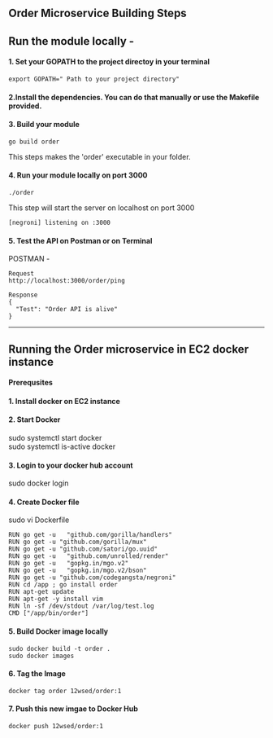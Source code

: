 ## Order Microservice Building Steps

## Run the module locally -

#### 1. Set your GOPATH to the project directoy in your terminal

```
export GOPATH=" Path to your project directory"
```

#### 2.Install the dependencies. You can do that manually or use the Makefile provided.

#### 3. Build your module
```
go build order
```
This steps makes the 'order' executable in your folder.

#### 4. Run your module locally on port 3000
```
./order
```
This step will start the server on localhost on port 3000
```
[negroni] listening on :3000
```

#### 5. Test the API on Postman or on Terminal 
POSTMAN -
```
Request
http://localhost:3000/order/ping
```
```
Response
{
  "Test": "Order API is alive"
}
```

---

## Running the Order microservice in EC2 docker instance 

#### Prerequsites 
#### 1. Install docker on EC2 instance 
#### 2. Start Docker

sudo systemctl start docker<br>
sudo systemctl is-active docker

#### 3. Login to your docker hub account

sudo docker login

#### 4. Create Docker file 

sudo vi Dockerfile

```
RUN go get -u   "github.com/gorilla/handlers"
RUN go get -u "github.com/gorilla/mux"
RUN go get -u "github.com/satori/go.uuid"
RUN go get -u   "github.com/unrolled/render"
RUN go get -u   "gopkg.in/mgo.v2"
RUN go get -u   "gopkg.in/mgo.v2/bson"
RUN go get -u "github.com/codegangsta/negroni"
RUN cd /app ; go install order
RUN apt-get update
RUN apt-get -y install vim
RUN ln -sf /dev/stdout /var/log/test.log
CMD ["/app/bin/order"]
```

#### 5. Build Docker image locally 

```
sudo docker build -t order . 
sudo docker images
```
#### 6. Tag the Image 

```
docker tag order 12wsed/order:1
```

#### 7. Push this new imgae to Docker Hub

```
docker push 12wsed/order:1
```






